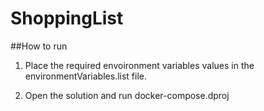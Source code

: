 # ShoppingList

##How to run

1. Place the required envoironment variables values in the environmentVariables.list file.

2. Open the solution and run docker-compose.dproj
